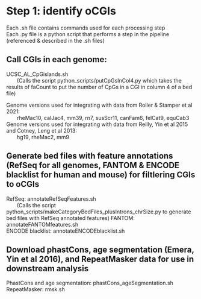 # Step 1: identify oCGIs
Each .sh file contains commands used for each processing step  
Each .py file is a python script that performs a step in the pipeline (referenced & described in the .sh files)

## Call CGIs in each genome:
UCSC_AL_CpGislands.sh  
&emsp;&emsp;(Calls the script python_scripts/putCpGsInCol4.py which takes the results of faCount to put the number of CpGs in a CGI in column 4 of a bed file)

Genome versions used for integrating with data from Roller & Stamper et al 2021:  
&emsp;&emsp;rheMac10, calJac4, mm39, rn7, susScr11, canFam6, felCat9, equCab3  
Genome versions used for integrating with data from Reilly, Yin et al 2015 and Cotney, Leng et al 2013:  
&emsp;&emsp;hg19, rheMac2, mm9

## Generate bed files with feature annotations (RefSeq for all genomes, FANTOM & ENCODE blacklist for human and mouse) for filtlering CGIs to oCGIs  
RefSeq: annotateRefSeqFeatures.sh  
&emsp;&emsp;(Calls the script python_scripts/makeCategoryBedFiles_plusIntrons_chrSize.py to generate bed files with RefSeq annotated features)
FANTOM: annotateFANTOMfeatures.sh  
ENCODE blacklist: annotateENCODEblacklist.sh

## Download phastCons, age segmentation (Emera, Yin et al 2016), and RepeatMasker data for use in downstream analysis
PhastCons and age segmentation: phastCons_ageSegmentation.sh  
RepeatMasker: rmsk.sh
